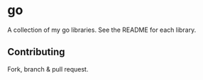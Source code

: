 # go

A collection of my go libraries. See the README for each library.

## Contributing

Fork, branch & pull request.

